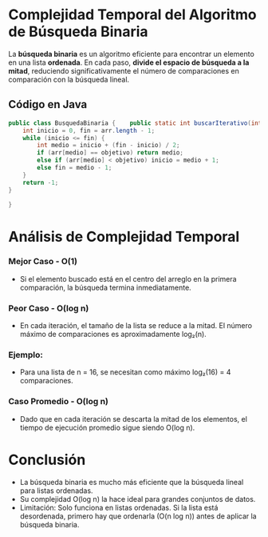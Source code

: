 # Complejidad Temporal del Algoritmo de Búsqueda Binaria

La **búsqueda binaria** es un algoritmo eficiente para encontrar un elemento en una lista **ordenada**. En cada paso, **divide el espacio de búsqueda a la mitad**, reduciendo significativamente el número de comparaciones en comparación con la búsqueda lineal.

## Código en Java  
```java
public class BusquedaBinaria {    public static int buscarIterativo(int[] arr, int objetivo) {
    int inicio = 0, fin = arr.length - 1;
    while (inicio <= fin) {
        int medio = inicio + (fin - inicio) / 2;
        if (arr[medio] == objetivo) return medio;
        else if (arr[medio] < objetivo) inicio = medio + 1;
        else fin = medio - 1;
    }
    return -1;
}

}
```

# Análisis de Complejidad Temporal

### Mejor Caso  - O(1)

* Si el elemento buscado está en el centro del arreglo en la primera comparación, la búsqueda termina inmediatamente.

### Peor Caso - O(log n)

* En cada iteración, el tamaño de la lista se reduce a la mitad. El número máximo de comparaciones es aproximadamente log₂(n).

### Ejemplo:

* Para una lista de n = 16, se necesitan como máximo log₂(16) = 4 comparaciones.


### Caso Promedio - O(log n)

* Dado que en cada iteración se descarta la mitad de los elementos, el tiempo de ejecución promedio sigue siendo O(log n).

# Conclusión

* La búsqueda binaria es mucho más eficiente que la búsqueda lineal para listas ordenadas.
* Su complejidad O(log n) la hace ideal para grandes conjuntos de datos.
* Limitación: Solo funciona en listas ordenadas. Si la lista está desordenada, primero hay que ordenarla (O(n log n)) antes de aplicar la búsqueda binaria.






